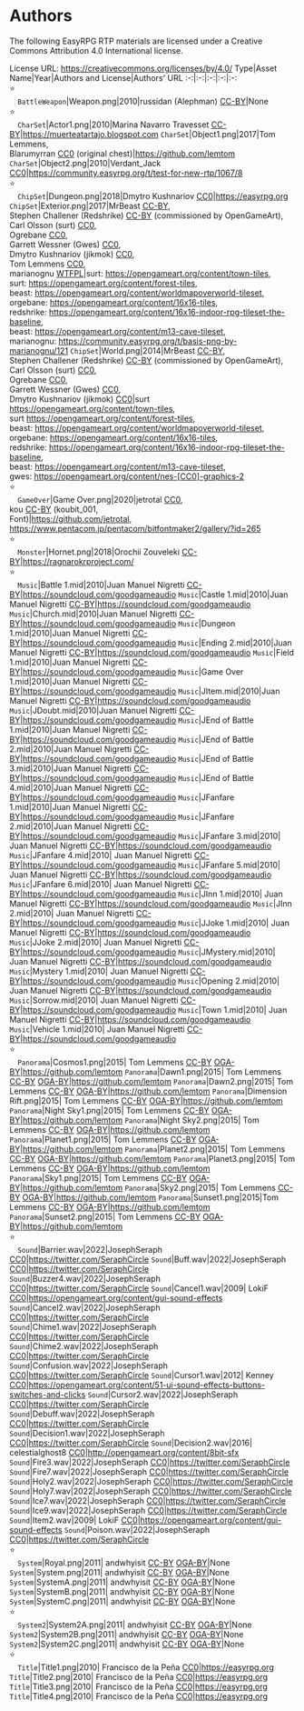 # Authors

The following EasyRPG RTP materials are licensed under a
Creative Commons Attribution 4.0 International license.
    
License URL: https://creativecommons.org/licenses/by/4.0/
 Type|Asset Name|Year|Authors and License|Authors' URL
:-:|:-:|:-:|:-:|:-:
<br/>⭐<br/>⠀
`BattleWeapon`|Weapon.png|2010|russidan (Alephman) [CC-BY]|None
<br/>⭐<br/>⠀
`CharSet`|Actor1.png|2010|Marina Navarro Travesset [CC-BY]|https://muerteatartajo.blogspot.com
`CharSet`|Object1.png|2017|Tom Lemmens, <br/>Blarumyrran [CC0] (original chest)|https://github.com/lemtom
`CharSet`|Object2.png|2010|Verdant_Jack [CC0]|https://community.easyrpg.org/t/test-for-new-rtp/1067/8
<br/>⭐<br/>⠀
`ChipSet`|Dungeon.png|2018|Dmytro Kushnariov [CC0]|https://easyrpg.org
`ChipSet`|Exterior.png|2017|MrBeast [CC-BY], <br/>Stephen Challener (Redshrike) [CC-BY] (commissioned by OpenGameArt), <br/>Carl Olsson (surt) [CC0], <br/>Ogrebane [CC0], <br/>Garrett Wessner (Gwes) [CC0], <br/>Dmytro Kushnariov (jikmok) [CC0], <br/>Tom Lemmens [CC0], <br/>marianognu [WTFPL]|surt: https://opengameart.org/content/town-tiles, <br/>surt: https://opengameart.org/content/forest-tiles, <br/>beast: https://opengameart.org/content/worldmapoverworld-tileset, <br/>orgebane: https://opengameart.org/content/16x16-tiles, <br/>redshrike: https://opengameart.org/content/16x16-indoor-rpg-tileset-the-baseline, <br/>beast: https://opengameart.org/content/m13-cave-tileset, <br/>marianognu: https://community.easyrpg.org/t/basis-png-by-marianognu/121
`ChipSet`|World.png|2014|MrBeast [CC-BY], <br/>Stephen Challener (Redshrike) [CC-BY] (commissioned by OpenGameArt), <br/>Carl Olsson (surt) [CC0], <br/>Ogrebane [CC0], <br/>Garrett Wessner (Gwes) [CC0], <br/>Dmytro Kushnariov (jikmok) [CC0]|surt https://opengameart.org/content/town-tiles, <br/>surt https://opengameart.org/content/forest-tiles, <br/>beast: https://opengameart.org/content/worldmapoverworld-tileset, <br/>orgebane: https://opengameart.org/content/16x16-tiles, <br/>redshrike: https://opengameart.org/content/16x16-indoor-rpg-tileset-the-baseline, <br/>beast: https://opengameart.org/content/m13-cave-tileset, <br/>gwes: https://opengameart.org/content/nes-[CC0]-graphics-2
<br/>⭐<br/>⠀
`GameOver`|Game Over.png|2020|jetrotal [CC0], <br/>kou [CC-BY] (koubit_001, <br/>Font)|https://github.com/jetrotal, <br/>https://www.pentacom.jp/pentacom/bitfontmaker2/gallery/?id=265
<br/>⭐<br/>⠀
`Monster`|Hornet.png|2018|Orochii Zouveleki [CC-BY]|https://ragnarokrproject.com/
<br/>⭐<br/>⠀
`Music`|Battle 1.mid|2010|Juan Manuel Nigretti [CC-BY]|https://soundcloud.com/goodgameaudio
`Music`|Castle 1.mid|2010|Juan Manuel Nigretti [CC-BY]|https://soundcloud.com/goodgameaudio
`Music`|Church.mid|2010|Juan Manuel Nigretti [CC-BY]|https://soundcloud.com/goodgameaudio
`Music`|Dungeon 1.mid|2010|Juan Manuel Nigretti [CC-BY]|https://soundcloud.com/goodgameaudio
`Music`|Ending 2.mid|2010|Juan Manuel Nigretti [CC-BY]|https://soundcloud.com/goodgameaudio
`Music`|Field 1.mid|2010|Juan Manuel Nigretti [CC-BY]|https://soundcloud.com/goodgameaudio
`Music`|Game Over 1.mid|2010|Juan Manuel Nigretti [CC-BY]|https://soundcloud.com/goodgameaudio
`Music`|JItem.mid|2010|Juan Manuel Nigretti [CC-BY]|https://soundcloud.com/goodgameaudio
`Music`|JDoubt.mid|2010|Juan Manuel Nigretti [CC-BY]|https://soundcloud.com/goodgameaudio
`Music`|JEnd of Battle 1.mid|2010|Juan Manuel Nigretti [CC-BY]|https://soundcloud.com/goodgameaudio
`Music`|JEnd of Battle 2.mid|2010|Juan Manuel Nigretti [CC-BY]|https://soundcloud.com/goodgameaudio
`Music`|JEnd of Battle 3.mid|2010|Juan Manuel Nigretti [CC-BY]|https://soundcloud.com/goodgameaudio
`Music`|JEnd of Battle 4.mid|2010|Juan Manuel Nigretti [CC-BY]|https://soundcloud.com/goodgameaudio
`Music`|JFanfare 1.mid|2010|Juan Manuel Nigretti [CC-BY]|https://soundcloud.com/goodgameaudio
`Music`|JFanfare 2.mid|2010|Juan Manuel Nigretti [CC-BY]|https://soundcloud.com/goodgameaudio
`Music`|JFanfare 3.mid|2010| Juan Manuel Nigretti [CC-BY]|https://soundcloud.com/goodgameaudio
`Music`|JFanfare 4.mid|2010| Juan Manuel Nigretti [CC-BY]|https://soundcloud.com/goodgameaudio
`Music`|JFanfare 5.mid|2010| Juan Manuel Nigretti [CC-BY]|https://soundcloud.com/goodgameaudio
`Music`|JFanfare 6.mid|2010| Juan Manuel Nigretti [CC-BY]|https://soundcloud.com/goodgameaudio
`Music`|JInn 1.mid|2010| Juan Manuel Nigretti [CC-BY]|https://soundcloud.com/goodgameaudio
`Music`|JInn 2.mid|2010| Juan Manuel Nigretti [CC-BY]|https://soundcloud.com/goodgameaudio
`Music`|JJoke 1.mid|2010| Juan Manuel Nigretti [CC-BY]|https://soundcloud.com/goodgameaudio
`Music`|JJoke 2.mid|2010| Juan Manuel Nigretti [CC-BY]|https://soundcloud.com/goodgameaudio
`Music`|JMystery.mid|2010| Juan Manuel Nigretti [CC-BY]|https://soundcloud.com/goodgameaudio
`Music`|Mystery 1.mid|2010| Juan Manuel Nigretti [CC-BY]|https://soundcloud.com/goodgameaudio
`Music`|Opening 2.mid|2010| Juan Manuel Nigretti [CC-BY]|https://soundcloud.com/goodgameaudio
`Music`|Sorrow.mid|2010| Juan Manuel Nigretti [CC-BY]|https://soundcloud.com/goodgameaudio
`Music`|Town 1.mid|2010| Juan Manuel Nigretti [CC-BY]|https://soundcloud.com/goodgameaudio
`Music`|Vehicle 1.mid|2010| Juan Manuel Nigretti [CC-BY]|https://soundcloud.com/goodgameaudio
<br/>⭐<br/>⠀
`Panorama`|Cosmos1.png|2015| Tom Lemmens [CC-BY] [OGA-BY]|https://github.com/lemtom
`Panorama`|Dawn1.png|2015| Tom Lemmens [CC-BY] [OGA-BY]|https://github.com/lemtom
`Panorama`|Dawn2.png|2015| Tom Lemmens [CC-BY] [OGA-BY]|https://github.com/lemtom
`Panorama`|Dimension Rift.png|2015| Tom Lemmens [CC-BY] [OGA-BY]|https://github.com/lemtom
`Panorama`|Night Sky1.png|2015| Tom Lemmens [CC-BY] [OGA-BY]|https://github.com/lemtom
`Panorama`|Night Sky2.png|2015| Tom Lemmens [CC-BY] [OGA-BY]|https://github.com/lemtom
`Panorama`|Planet1.png|2015| Tom Lemmens [CC-BY] [OGA-BY]|https://github.com/lemtom
`Panorama`|Planet2.png|2015| Tom Lemmens [CC-BY] [OGA-BY]|https://github.com/lemtom
`Panorama`|Planet3.png|2015| Tom Lemmens [CC-BY] [OGA-BY]|https://github.com/lemtom
`Panorama`|Sky1.png|2015| Tom Lemmens [CC-BY] [OGA-BY]|https://github.com/lemtom
`Panorama`|Sky2.png|2015| Tom Lemmens [CC-BY] [OGA-BY]|https://github.com/lemtom
`Panorama`|Sunset1.png|2015|Tom Lemmens [CC-BY] [OGA-BY]|https://github.com/lemtom
`Panorama`|Sunset2.png|2015| Tom Lemmens [CC-BY] [OGA-BY]|https://github.com/lemtom
<br/>⭐<br/>⠀
`Sound`|Barrier.wav|2022|JosephSeraph [CC0]|https://twitter.com/SeraphCircle
`Sound`|Buff.wav|2022|JosephSeraph [CC0]|https://twitter.com/SeraphCircle
`Sound`|Buzzer4.wav|2022|JosephSeraph [CC0]|https://twitter.com/SeraphCircle
`Sound`|Cancel1.wav|2009| LokiF [CC0]|https://opengameart.org/content/gui-sound-effects
`Sound`|Cancel2.wav|2022|JosephSeraph [CC0]|https://twitter.com/SeraphCircle
`Sound`|Chime1.wav|2022|JosephSeraph [CC0]|https://twitter.com/SeraphCircle
`Sound`|Chime2.wav|2022|JosephSeraph [CC0]|https://twitter.com/SeraphCircle
`Sound`|Confusion.wav|2022|JosephSeraph [CC0]|https://twitter.com/SeraphCircle
`Sound`|Cursor1.wav|2012| Kenney [CC0]|https://opengameart.org/content/51-ui-sound-effects-buttons-switches-and-clicks
`Sound`|Cursor2.wav|2022|JosephSeraph [CC0]|https://twitter.com/SeraphCircle
`Sound`|Debuff.wav|2022|JosephSeraph [CC0]|https://twitter.com/SeraphCircle
`Sound`|Decision1.wav|2022|JosephSeraph [CC0]|https://twitter.com/SeraphCircle
`Sound`|Decision2.wav|2016| celestialghost8 [CC0]|http://opengameart.org/content/8bit-sfx
`Sound`|Fire3.wav|2022|JosephSeraph [CC0]|https://twitter.com/SeraphCircle
`Sound`|Fire7.wav|2022|JosephSeraph [CC0]|https://twitter.com/SeraphCircle
`Sound`|Holy2.wav|2022|JosephSeraph [CC0]|https://twitter.com/SeraphCircle
`Sound`|Holy7.wav|2022|JosephSeraph [CC0]|https://twitter.com/SeraphCircle
`Sound`|Ice7.wav|2022|JosephSeraph [CC0]|https://twitter.com/SeraphCircle
`Sound`|Ice9.wav|2022|JosephSeraph [CC0]|https://twitter.com/SeraphCircle
`Sound`|Item2.wav|2009| LokiF [CC0]|https://opengameart.org/content/gui-sound-effects
`Sound`|Poison.wav|2022|JosephSeraph [CC0]|https://twitter.com/SeraphCircle
<br/>⭐<br/>⠀
`System`|Royal.png|2011| andwhyisit [CC-BY] [OGA-BY]|None
`System`|System.png|2011| andwhyisit [CC-BY] [OGA-BY]|None
`System`|SystemA.png|2011| andwhyisit [CC-BY] [OGA-BY]|None
`System`|SystemB.png|2011| andwhyisit [CC-BY] [OGA-BY]|None
`System`|SystemC.png|2011| andwhyisit [CC-BY] [OGA-BY]|None
<br/>⭐<br/>⠀
`System2`|System2A.png|2011| andwhyisit [CC-BY] [OGA-BY]|None
`System2`|System2B.png|2011| andwhyisit [CC-BY] [OGA-BY]|None
`System2`|System2C.png|2011| andwhyisit [CC-BY] [OGA-BY]|None
<br/>⭐<br/>⠀
`Title`|Title1.png|2010| Francisco de la Peña [CC0]|https://easyrpg.org
`Title`|Title2.png|2010| Francisco de la Peña [CC0]|https://easyrpg.org
`Title`|Title3.png|2010| Francisco de la Peña [CC0]|https://easyrpg.org
`Title`|Title4.png|2010| Francisco de la Peña [CC0]|https://easyrpg.org

[CC0]: https://creativecommons.org/publicdomain/zero/1.0/deed.de
[CC-BY]: https://creativecommons.org/licenses/by/4.0/deed.de
[OGA-BY]: https://opengameart.org/content/oga-by-30-faq
[WTFPL]: https://choosealicense.com/licenses/wtfpl/
